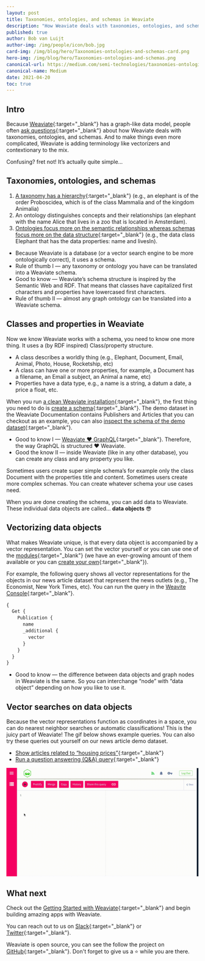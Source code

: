 ```yaml
---
layout: post
title: Taxonomies, ontologies, and schemas in Weaviate
description: "How Weaviate deals with taxonomies, ontologies, and schemas."
published: true
author: Bob van Luijt
author-img: /img/people/icon/bob.jpg
card-img: /img/blog/hero/Taxonomies-ontologies-and-schemas-card.png
hero-img: /img/blog/hero/Taxonomies-ontologies-and-schemas.png
canonical-url: https://medium.com/semi-technologies/taxonomies-ontologies-and-schemas-how-do-they-relate-to-weaviate-9f76739fc695
canonical-name: Medium
date: 2021-04-20
toc: true
---
```


<!-- TODO: make sure the content is up to date -->
<!-- TODO: update markdown formatting -->

## Intro
Because [Weaviate](/){:target="_blank"} has a graph-like data model, people often [ask questions](https://stackoverflow.com/questions/67175671/how-to-encode-a-taxonomy-in-weaviate-contextionary){:target="_blank"} about how Weaviate deals with taxonomies, ontologies, and schemas. And to make things even more complicated, Weaviate is adding terminology like vectorizers and contextionary to the mix.

Confusing? fret not! It’s actually quite simple…

## Taxonomies, ontologies, and schemas
1. [A taxonomy has a hierarchy](https://stangarfield.medium.com/whats-the-difference-between-an-ontology-and-a-taxonomy-c8da7c56fbea){:target="_blank"} (e.g., an elephant is of the order Proboscidea, which is of the class Mammalia and of the kingdom Animalia)
1. An ontology distinguishes concepts and their relationships (an elephant with the name Alice that lives in a zoo that is located in Amsterdam).
1. [Ontologies focus more on the semantic relationships whereas schemas focus more on the data structure](https://www.researchgate.net/post/What-is-the-difference-between-RDF-Schema-and-Ontology-OWL/53bd6b11d5a3f2b0558b45a5/citation/download){:target="_blank"} (e.g., the data class Elephant that has the data properties: name and livesIn).

* Because Weaviate is a database (or a vector search engine to be more ontologically correct), it uses a schema.
* Rule of thumb I — any taxonomy or ontology you have can be translated into a Weaviate schema.
* Good to know — Weaviate’s schema structure is inspired by the Semantic Web and RDF. That means that classes have capitalized first characters and properties have lowercased first characters.
* Rule of thumb II — almost any graph ontology can be translated into a Weaviate schema.

## Classes and properties in Weaviate
Now we know Weaviate works with a schema, you need to know one more thing. It uses a (by RDF inspired) Class/property structure.

* A class describes a worldly thing (e.g., Elephant, Document, Email, Animal, Photo, House, Rocketship, etc)
* A class can have one or more properties, for example, a Document has a filename, an Email a subject, an Animal a name, etc)
* Properties have a data type, e.g., a name is a string, a datum a date, a price a float, etc.

When you run [a clean Weaviate installation](/developers/weaviate/current/getting-started/installation.html){:target="_blank"}, the first thing you need to do is [create a schema](/developers/weaviate/current/tutorials/how-to-create-a-schema.html){:target="_blank"}. The demo dataset in the Weaviate Documentation contains Publishers and Articles that you can checkout as an example, you can also [inspect the schema of the demo dataset](https://demo.dataset.playground.semi.technology/v1/schema){:target="_blank"}.

* Good to know I — [Weaviate ❤️ GraphQL](/developers/weaviate/current/graphql-references/#graphql){:target="_blank"}. Therefore, the way GraphQL is structured ❤️ Weaviate.
* Good the know II — inside Weaviate (like in any other database), you can create any class and any property you like.

Sometimes users create super simple schema’s for example only the class Document with the properties title and content. Sometimes users create more complex schemas. You can create whatever schema your use cases need.

When you are done creating the schema, you can add data to Weaviate. These individual data objects are called… **data objects** 😎

## Vectorizing data objects
What makes Weaviate unique, is that every data object is accompanied by a vector representation. You can set the vector yourself or you can use one of the [modules](/developers/weaviate/current/modules/){:target="_blank"} (we have an ever-growing amount of them available or you can [create your own](/developers/weaviate/current/modules/custom-modules.html){:target="_blank"}).

For example, the following query shows all vector representations for the objects in our news article dataset that represent the news outlets (e.g., The Economist, New York Times, etc). You can run the query in the [Weavite Console](https://console.semi.technology/console/query#weaviate_uri=https://demo.dataset.playground.semi.technology&graphql_query=%7B%0A%20%20Get%20%7B%0A%20%20%20%20Publication%20%7B%0A%20%20%20%20%20%20name%0A%20%20%20%20%20%20_additional%20%7B%0A%20%20%20%20%20%20%20%20vector%0A%20%20%20%20%20%20%7D%0A%20%20%20%20%7D%0A%20%20%7D%0A%7D%0A){:target="_blank"}.

```graphql
{
  Get {
    Publication {
      name
      _additional {
        vector
      }
    }
  }
}
```

* Good to know — the difference between data objects and graph nodes in Weaviate is the same. So you can interchange “node” with “data object” depending on how you like to use it.

## Vector searches on data objects
Because the vector representations function as coordinates in a space, you can do nearest neighbor searches or automatic classifications! This is the juicy part of Weaviate! The gif below shows example queries. You can also try these queries out yourself on our news article demo dataset.

* [Show articles related to “housing prices”](https://console.semi.technology/console/query#weaviate_uri=https://demo.dataset.playground.semi.technology&graphql_query=%7B%0A%20%20Get%20%7B%0A%20%20%20%20Article(%0A%20%20%20%20%20%20nearText%3A%20%7B%0A%20%20%20%20%20%20%20%20concepts%3A%20%5B%22Housing%20prices%22%5D%0A%20%20%20%20%20%20%7D%0A%20%20%20%20%20%20where%3A%20%7B%0A%20%20%20%20%20%20%20%20operator%3A%20Equal%0A%20%20%20%20%20%20%20%20path%3A%20%5B%22inPublication%22%2C%20%22Publication%22%2C%20%22name%22%5D%0A%20%20%20%20%20%20%20%20valueString%3A%20%22The%20Economist%22%0A%20%20%20%20%20%20%7D%0A%20%20%20%20)%20%7B%0A%20%20%20%20%20%20title%0A%20%20%20%20%20%20inPublication%20%7B%0A%20%20%20%20%20%20%20%20...%20on%20Publication%20%7B%0A%20%20%20%20%20%20%20%20%20%20name%0A%20%20%20%20%20%20%20%20%7D%0A%20%20%20%20%20%20%7D%0A%20%20%20%20%20%20_additional%20%7B%0A%20%20%20%20%20%20%20%20certainty%0A%20%20%20%20%20%20%7D%0A%20%20%20%20%7D%0A%20%20%7D%0A%7D){:target="_blank"}
* [Run a question answering (Q&A) query](https://console.semi.technology/console/query#weaviate_uri=https://demo.dataset.playground.semi.technology&graphql_query=%7B%0A%20%20Get%7B%0A%20%20%20%20Article(%0A%20%20%20%20%20%20ask%3A%20%7B%0A%20%20%20%20%20%20%20%20question%3A%20%22What%20did%20Jemina%20Packington%20predict%3F%22%0A%20%20%20%20%20%20%20%20properties%3A%20%5B%22summary%22%5D%0A%20%20%20%20%20%20%7D%0A%20%20%20%20%20%20limit%3A%201%0A%20%20%20%20)%7B%0A%20%20%20%20%20%20title%0A%20%20%20%20%20%20inPublication%20%7B%0A%20%20%20%20%20%20%20%20...%20on%20Publication%20%7B%0A%20%20%20%20%20%20%20%20%20%20name%0A%20%20%20%20%20%20%20%20%7D%0A%20%20%20%20%20%20%7D%0A%20%20%20%20%20%20_additional%20%7B%0A%20%20%20%20%20%20%20%20answer%20%7B%0A%20%20%20%20%20%20%20%20%20%20endPosition%0A%20%20%20%20%20%20%20%20%20%20property%0A%20%20%20%20%20%20%20%20%20%20result%0A%20%20%20%20%20%20%20%20%20%20startPosition%0A%20%20%20%20%20%20%20%20%7D%0A%20%20%20%20%20%20%7D%0A%20%20%20%20%7D%0A%20%20%7D%0A%7D){:target="_blank"}

![Example queries](/img/blog/taxonomies-ontologies-and-schemas/example-queries.gif)

## What next
Check out the [Getting Started with Weaviate](/developers/weaviate/current/getting-started/quick-start.html){:target="_blank"} and begin building amazing apps with Weaviate.

You can reach out to us on [Slack](https://join.slack.com/t/weaviate/shared_invite/zt-goaoifjr-o8FuVz9b1HLzhlUfyfddhw){:target="_blank"} or [Twitter](https://twitter.com/SeMI_tech){:target="_blank"}.

Weaviate is open source, you can see the follow the project on [GitHub](https://github.com/semi-technologies/weaviate){:target="_blank"}. Don't forget to give us a ⭐️ while you are there.